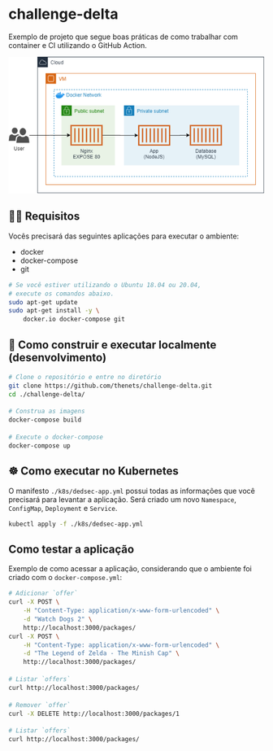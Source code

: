 # challenge-delta

Exemplo de projeto que segue boas práticas de como trabalhar com container e CI utilizando o GitHub Action.

![Infra Docker](./docs/infra.png)

## 🐱‍💻 Requisitos

Vocês precisará das seguintes aplicações para executar o ambiente:

- docker
- docker-compose
- git

```bash
# Se você estiver utilizando o Ubuntu 18.04 ou 20.04,
# execute os comandos abaixo.
sudo apt-get update
sudo apt-get install -y \
	docker.io docker-compose git
```

## 🐳 Como construir e executar localmente (desenvolvimento)

```bash
# Clone o repositório e entre no diretório
git clone https://github.com/thenets/challenge-delta.git
cd ./challenge-delta/

# Construa as imagens
docker-compose build

# Execute o docker-compose
docker-compose up
```


## ☸ Como executar no Kubernetes

O manifesto `./k8s/dedsec-app.yml` possui todas as informações que você precisará para levantar a aplicação. Será criado um novo `Namespace`, `ConfigMap`, `Deployment` e `Service`.

```bash
kubectl apply -f ./k8s/dedsec-app.yml
```


## Como testar a aplicação

Exemplo de como acessar a aplicação, considerando que o ambiente foi criado com o `docker-compose.yml`:

```bash
# Adicionar `offer`
curl -X POST \
	-H "Content-Type: application/x-www-form-urlencoded" \
	-d "Watch Dogs 2" \
	http://localhost:3000/packages/
curl -X POST \
	-H "Content-Type: application/x-www-form-urlencoded" \
	-d "The Legend of Zelda - The Minish Cap" \
	http://localhost:3000/packages/

# Listar `offers`
curl http://localhost:3000/packages/

# Remover `offer`
curl -X DELETE http://localhost:3000/packages/1

# Listar `offers`
curl http://localhost:3000/packages/
```
